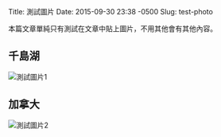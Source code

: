 Title: 測試圖片
Date: 2015-09-30 23:38 -0500
Slug: test-photo

本篇文章單純只有測試在文章中貼上圖片，不用其他會有其他內容。

<!-- PELICAN_END_SUMMARY -->

## 千島湖
![測試圖片1]({filename}/images/test-photo1.jpg)

## 加拿大
![測試圖片2]({filename}/images/test-photo2.jpg)
